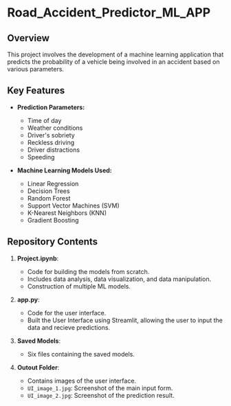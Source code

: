 # Road_Accident_Predictor_ML_APP

## Overview

This project involves the development of a machine learning application that predicts the probability of a vehicle being involved in an accident based on various parameters.

## Key Features

- **Prediction Parameters:**  
  - Time of day  
  - Weather conditions  
  - Driver's sobriety  
  - Reckless driving  
  - Driver distractions  
  - Speeding  

- **Machine Learning Models Used:**  
  - Linear Regression  
  - Decision Trees  
  - Random Forest  
  - Support Vector Machines (SVM)  
  - K-Nearest Neighbors (KNN)  
  - Gradient Boosting  

## Repository Contents

1. **Project.ipynb**:  
   - Code for building the models from scratch.  
   - Includes data analysis, data visualization, and data manipulation.  
   - Construction of multiple ML models.

2. **app.py**:  
   - Code for the user interface.  
   - Built the User Interface using Streamlit, allowing the user to input the data and recieve predictions.

3. **Saved Models**:  
   - Six files containing the saved models.

4. **Outout Folder**:
   - Contains images of the user interface.
   - `UI_image_1.jpg`: Screenshot of the main input form.
   - `UI_image_2.jpg`: Screenshot of the prediction result.  

